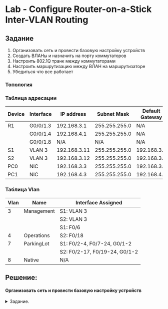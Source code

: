 # Lab - Configure Router-on-a-Stick Inter-VLAN Routing

## Задание

1. Организовать сеть и провести базовую настройку устройств
2. Создать ВЛАНы и назначить на порту коммутаторов
3. Настроить 802.1Q транк между коммутаторами
4. Настроить маршрутизацию между ВЛАН на маршрутизаторе
5. Убедиться что все работает

### Топология



### Таблица адресации
| Device | Interface | IP address   | Subnet Mask   | Default Gateway |
| ------ | --------- | ------------ | ------------- | --------------- |
| R1     | G0/0/1.3  | 192.168.3.1  | 255.255.255.0 | N/A             |
|        | G0/0/1.4  | 192.168.4.1  | 255.255.255.0 | N/A             |
|        | G0/0/1.8  |    N/A       | N/A           | N/A             |
| S1     | VLAN 3    | 192.168.3.11 | 255.255.255.0 | 192.168.3.1     |
| S2     | VLAN 3    | 192.168.3.12 | 255.255.255.0 | 192.168.3.1     | 
| PC0    | NIC       | 192.168.3.3  | 255.255.255.0 | 192.168.3.1     |
| PC1    | NIC       | 192.168.4.3  | 255.255.255.0 | 192.168.4.1     |

### Таблица Vlan
| Vlan   | Name       | Interface Assigned            |
| ------ | ---------- | ----------------------------- |
| 3      | Management | S1: VLAN 3                    |
|        |            | S2: VLAN 3                    |
|        |            | S1: F0/6                      |
| 4      | Operations | S2: F0/18                     |
| 7      | ParkingLot | S1: F0/2-4, F0/7-24, G0/1-2   | 
|        |            | S2: F0/2-17, F0/19-24, G0/1-2 |
| 8      | Native     | N/A                           |


##  Решение:
#### Организовать сеть и провести базовую настройку устройств



<details>
<summary> Задание. </summary>
  
  
1. Организовать сеть и провести базовую настройку устройств
2. Создать ВЛАНы и назначить на порту коммутаторов
3. Настроить 802.1Q транк между коммутаторами
4. Настроить маршрутизацию между ВЛАН на маршрутизаторе
5. Убедиться что все работает


</details>


